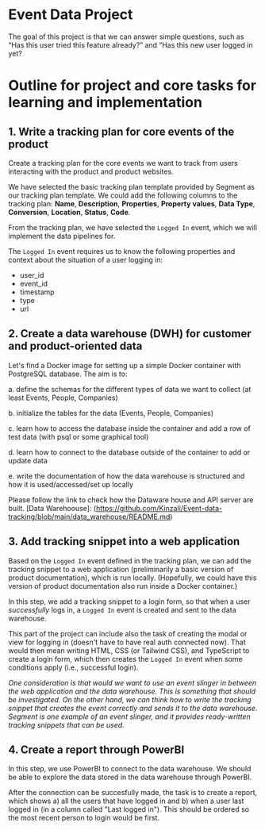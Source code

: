 # Event Data Project

The goal of this project is that we can answer simple questions, such as “Has this user tried this feature already?” and “Has this new user logged in yet?

# Outline for project and core tasks for learning and implementation

## 1. Write a tracking plan for core events of the product

Create a tracking plan for the core events we want to track from users interacting with the product and product websites.

We have selected the basic tracking plan template provided by Segment as our tracking plan template. We could add the following columns to the tracking plan: **Name**, **Description**, **Properties**, **Property values**, **Data Type**, **Conversion**, **Location**, **Status**, **Code**.

From the tracking plan, we have selected the `Logged In` event, which we will implement the data pipelines for.

The `Logged In` event requires us to know the following properties and context about the situation of a user logging in:

- user_id
- event_id
- timestamp
- type
- url

## 2. Create a data warehouse (DWH) for customer and product-oriented data

Let's find a Docker image for setting up a simple Docker container with PostgreSQL database. The aim is to:

a. define the schemas for the different types of data we want to collect (at least Events, People, Companies)

b. initialize the tables for the data (Events, People, Companies)

c. learn how to access the database inside the container and add a row of test data (with psql or some graphical tool)

d. learn how to connect to the database outside of the container to add or update data

e. write the documentation of how the data warehouse is structured and how it is used/accessed/set up locally

Please follow the link to check how the Dataware house and API server are built. [Data Warehoouse]: (https://github.com/Kinzali/Event-data-tracking/blob/main/data_warehouse/README.md)

## 3. Add tracking snippet into a web application

Based on the `Logged In` event defined in the tracking plan, we can add the tracking snippet to a web application (preliminarily a basic version of product documentation), which is run locally. (Hopefully, we could have this version of product documentation also run inside a Docker container.)

In this step, we add a tracking snippet to a login form, so that when a user _successfully_ logs in, a `Logged In` event is created and sent to the data warehouse.

This part of the project can include also the task of creating the modal or view for logging in (doesn't have to have real auth connected now). That would then mean writing HTML, CSS (or Tailwind CSS), and TypeScript to create a login form, which then creates the `Logged In` event when some conditions apply (i.e., successful login).

_One consideration is that would we want to use an event slinger in between the web application and the data warehouse. This is something that should be investigated. On the other hand, we can think how to write the tracking snippet that creates the event correctly and sends it to the data warehouse. Segment is one example of an event slinger, and it provides ready-written tracking snippets that can be used._

## 4. Create a report through PowerBI

In this step, we use PowerBI to connect to the data warehouse. We should be able to explore the data stored in the data warehouse through PowerBI.

After the connection can be succesfully made, the task is to create a report, which shows a) all the users that have logged in and b) when a user last logged in (in a column called "Last logged in"). This should be ordered so the most recent person to login would be first.
